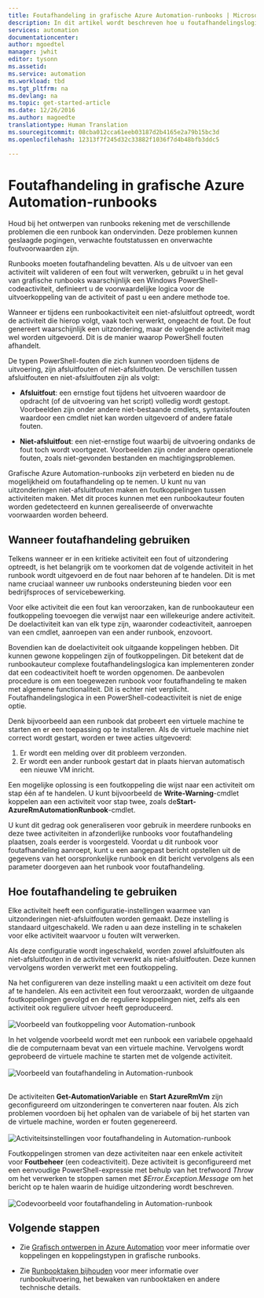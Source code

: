 ```yaml
---
title: Foutafhandeling in grafische Azure Automation-runbooks | Microsoft Docs
description: In dit artikel wordt beschreven hoe u foutafhandelingslogica kunt implementeren in grafische Azure Automation-runbooks.
services: automation
documentationcenter: 
author: mgoedtel
manager: jwhit
editor: tysonn
ms.assetid: 
ms.service: automation
ms.workload: tbd
ms.tgt_pltfrm: na
ms.devlang: na
ms.topic: get-started-article
ms.date: 12/26/2016
ms.author: magoedte
translationtype: Human Translation
ms.sourcegitcommit: 08cba012cca61eeb03187d2b4165e2a79b15bc3d
ms.openlocfilehash: 12313f7f245d32c33882f1036f7d4b48bfb3ddc5

---
```


# <a name="error-handling-in-azure-automation-graphical-runbooks"></a>Foutafhandeling in grafische Azure Automation-runbooks

Houd bij het ontwerpen van runbooks rekening met de verschillende problemen die een runbook kan ondervinden. Deze problemen kunnen geslaagde pogingen, verwachte foutstatussen en onverwachte foutvoorwaarden zijn.

Runbooks moeten foutafhandeling bevatten. Als u de uitvoer van een activiteit wilt valideren of een fout wilt verwerken, gebruikt u in het geval van grafische runbooks waarschijnlijk een Windows PowerShell-codeactiviteit, definieert u de voorwaardelijke logica voor de uitvoerkoppeling van de activiteit of past u een andere methode toe.          

Wanneer er tijdens een runbookactiviteit een niet-afsluitfout optreedt, wordt de activiteit die hierop volgt, vaak toch verwerkt, ongeacht de fout. De fout genereert waarschijnlijk een uitzondering, maar de volgende activiteit mag wel worden uitgevoerd. Dit is de manier waarop PowerShell fouten afhandelt.    

De typen PowerShell-fouten die zich kunnen voordoen tijdens de uitvoering, zijn afsluitfouten of niet-afsluitfouten. De verschillen tussen afsluitfouten en niet-afsluitfouten zijn als volgt:

* **Afsluitfout**: een ernstige fout tijdens het uitvoeren waardoor de opdracht (of de uitvoering van het script) volledig wordt gestopt. Voorbeelden zijn onder andere niet-bestaande cmdlets, syntaxisfouten waardoor een cmdlet niet kan worden uitgevoerd of andere fatale fouten.

* **Niet-afsluitfout**: een niet-ernstige fout waarbij de uitvoering ondanks de fout toch wordt voortgezet. Voorbeelden zijn onder andere operationele fouten, zoals niet-gevonden bestanden en machtigingsproblemen.

Grafische Azure Automation-runbooks zijn verbeterd en bieden nu de mogelijkheid om foutafhandeling op te nemen. U kunt nu van uitzonderingen niet-afsluitfouten maken en foutkoppelingen tussen activiteiten maken. Met dit proces kunnen met een runbookauteur fouten worden gedetecteerd en kunnen gerealiseerde of onverwachte voorwaarden worden beheerd.  

## <a name="when-to-use-error-handling"></a>Wanneer foutafhandeling gebruiken

Telkens wanneer er in een kritieke activiteit een fout of uitzondering optreedt, is het belangrijk om te voorkomen dat de volgende activiteit in het runbook wordt uitgevoerd en de fout naar behoren af te handelen. Dit is met name cruciaal wanneer uw runbooks ondersteuning bieden voor een bedrijfsproces of servicebewerking.

Voor elke activiteit die een fout kan veroorzaken, kan de runbookauteur een foutkoppeling toevoegen die verwijst naar een willekeurige andere activiteit.  De doelactiviteit kan van elk type zijn, waaronder codeactiviteit, aanroepen van een cmdlet, aanroepen van een ander runbook, enzovoort.

Bovendien kan de doelactiviteit ook uitgaande koppelingen hebben. Dit kunnen gewone koppelingen zijn of foutkoppelingen. Dit betekent dat de runbookauteur complexe foutafhandelingslogica kan implementeren zonder dat een codeactiviteit hoeft te worden opgenomen. De aanbevolen procedure is om een toegewezen runbook voor foutafhandeling te maken met algemene functionaliteit. Dit is echter niet verplicht. Foutafhandelingslogica in een PowerShell-codeactiviteit is niet de enige optie.  

Denk bijvoorbeeld aan een runbook dat probeert een virtuele machine te starten en er een toepassing op te installeren. Als de virtuele machine niet correct wordt gestart, worden er twee acties uitgevoerd:

1. Er wordt een melding over dit probleem verzonden.
2. Er wordt een ander runbook gestart dat in plaats hiervan automatisch een nieuwe VM inricht.

Een mogelijke oplossing is een foutkoppeling die wijst naar een activiteit om stap één af te handelen. U kunt bijvoorbeeld de **Write-Warning**-cmdlet koppelen aan een activiteit voor stap twee, zoals de**Start-AzureRmAutomationRunbook**-cmdlet.

U kunt dit gedrag ook generaliseren voor gebruik in meerdere runbooks en deze twee activiteiten in afzonderlijke runbooks voor foutafhandeling plaatsen, zoals eerder is voorgesteld. Voordat u dit runbook voor foutafhandeling aanroept, kunt u een aangepast bericht opstellen uit de gegevens van het oorspronkelijke runbook en dit bericht vervolgens als een parameter doorgeven aan het runbook voor foutafhandeling.

## <a name="how-to-use-error-handling"></a>Hoe foutafhandeling te gebruiken

Elke activiteit heeft een configuratie-instellingen waarmee van uitzonderingen niet-afsluitfouten worden gemaakt. Deze instelling is standaard uitgeschakeld. We raden u aan deze instelling in te schakelen voor elke activiteit waarvoor u fouten wilt verwerken.  

Als deze configuratie wordt ingeschakeld, worden zowel afsluitfouten als niet-afsluitfouten in de activiteit verwerkt als niet-afsluitfouten. Deze kunnen vervolgens worden verwerkt met een foutkoppeling.  

Na het configureren van deze instelling maakt u een activiteit om deze fout af te handelen. Als een activiteit een fout veroorzaakt, worden de uitgaande foutkoppelingen gevolgd en de reguliere koppelingen niet, zelfs als een activiteit ook reguliere uitvoer heeft geproduceerd.<br><br> ![Voorbeeld van foutkoppeling voor Automation-runbook](media/automation-runbook-graphical-error-handling/error-link-example.png)

In het volgende voorbeeld wordt met een runbook een variabele opgehaald die de computernaam bevat van een virtuele machine. Vervolgens wordt geprobeerd de virtuele machine te starten met de volgende activiteit.<br><br> ![Voorbeeld van foutafhandeling in Automation-runbook](media/automation-runbook-graphical-error-handling/runbook-example-error-handling.png)<br><br>      

De activiteiten **Get-AutomationVariable** en **Start AzureRmVm** zijn geconfigureerd om uitzonderingen te converteren naar fouten.  Als zich problemen voordoen bij het ophalen van de variabele of bij het starten van de virtuele machine, worden er fouten gegenereerd.<br><br> ![Activiteitsinstellingen voor foutafhandeling in Automation-runbook](media/automation-runbook-graphical-error-handling/activity-blade-convertexception-option.png)

Foutkoppelingen stromen van deze activiteiten naar een enkele activiteit voor **Foutbeheer** (een codeactiviteit). Deze activiteit is geconfigureerd met een eenvoudige PowerShell-expressie met behulp van het trefwoord *Throw* om het verwerken te stoppen samen met *$Error.Exception.Message* om het bericht op te halen waarin de huidige uitzondering wordt beschreven.<br><br> ![Codevoorbeeld voor foutafhandeling in Automation-runbook](media/automation-runbook-graphical-error-handling/runbook-example-error-handling-code.png)


## <a name="next-steps"></a>Volgende stappen

* Zie [Grafisch ontwerpen in Azure Automation](automation-graphical-authoring-intro.md#links-and-workflow) voor meer informatie over koppelingen en koppelingstypen in grafische runbooks.

* Zie [Runbooktaken bijhouden](automation-runbook-execution.md) voor meer informatie over runbookuitvoering, het bewaken van runbooktaken en andere technische details.



<!--HONumber=Feb17_HO1-->


